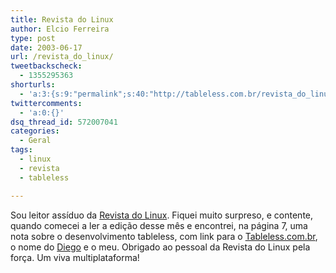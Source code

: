 ```yaml
---
title: Revista do Linux
author: Elcio Ferreira
type: post
date: 2003-06-17
url: /revista_do_linux/
tweetbackscheck:
  - 1355295363
shorturls:
  - 'a:3:{s:9:"permalink";s:40:"http://tableless.com.br/revista_do_linux";s:7:"tinyurl";s:26:"http://tinyurl.com/3eh2ssh";s:4:"isgd";s:19:"http://is.gd/0ZovMA";}'
twittercomments:
  - 'a:0:{}'
dsq_thread_id: 572007041
categories:
  - Geral
tags:
  - linux
  - revista
  - tableless

---
```

Sou leitor assíduo da [Revista do Linux][1]. Fiquei muito surpreso, e contente, quando comecei a ler a edição desse mês e encontrei, na página 7, uma nota sobre o desenvolvimento tableless, com link para o [Tableless.com.br][2], o nome do [Diego][3] e o meu. Obrigado ao pessoal da Revista do Linux pela força. Um viva multiplataforma!

 [1]: http://www.revistadolinux.com.br/
 [2]: http://tableless.com.br
 [3]: http://eyesmiles.kit.net